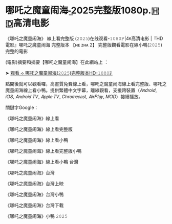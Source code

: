 <h1>哪吒之魔童闹海-̲2025完整版1080p.​🇭​​🇩高清电影</h1>

《哪吒之魔童闹海》 線上看完整版 (𝟸𝟶𝟸𝟻)在线观看-𝟷𝟶𝟾𝟶𝙿|4ꀘ高清电影 |『HD電影』哪吒之魔童闹海 完整版本 【ɴᴇ ᴢʜᴀ 2】 完整版觀看電影在線小鴨(𝟸𝟶𝟸𝟻)完整的電影

(電影)摘要和摘要【哪吒之魔童闹海】在此網站上 ：

➤ [观看 ⟢ 哪吒之魔童闹海(𝟸𝟶𝟸𝟻)完整版本HD-𝟷𝟶𝟾𝟶𝙿](https://t.co/Nw4ax1jaaZ)

點開後就可以觀看囉，高畫質免費線上看，哪吒之魔童闹海線上看完整版、哪吒之魔童闹海線上看小鴨。提供繁體中文字幕，離線觀看，支援跨裝置（𝐴𝑛𝑑𝑟𝑜𝑖𝑑, 𝑖𝑂𝑆, 𝐴𝑛𝑑𝑟𝑜𝑖𝑑 𝑇𝑉, 𝐴𝑝𝑝𝑙𝑒 𝑇𝑉, 𝐶ℎ𝑟𝑜𝑚𝑒𝑐𝑎𝑠𝑡, 𝐴𝑖𝑟𝑃𝑙𝑎𝑦, 𝑀𝑂𝐷）接續播放。

關鍵字Google：

《哪吒之魔童闹海》線上看

《哪吒之魔童闹海》線上看完整版

《哪吒之魔童闹海》線上看小鴨

《哪吒之魔童闹海》線上看完整版小鴨

《哪吒之魔童闹海》線上看小鴨 台灣

《哪吒之魔童闹海》台灣

《哪吒之魔童闹海》台灣上映

《哪吒之魔童闹海》台灣小鴨

《哪吒之魔童闹海》台灣下載

《哪吒之魔童闹海》小鴨 𝟸𝟶𝟸𝟻

